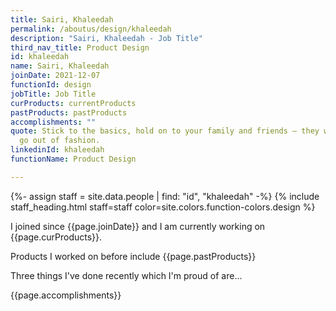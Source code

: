 ```yaml
---
title: Sairi, Khaleedah
permalink: /aboutus/design/khaleedah
description: "Sairi, Khaleedah - Job Title"
third_nav_title: Product Design
id: khaleedah
name: Sairi, Khaleedah
joinDate: 2021-12-07
functionId: design
jobTitle: Job Title
curProducts: currentProducts
pastProducts: pastProducts
accomplishments: ""
quote: Stick to the basics, hold on to your family and friends – they will never
  go out of fashion.
linkedinId: khaleedah
functionName: Product Design

---
```


{%- assign staff = site.data.people | find: "id", "khaleedah" -%}
{% include staff_heading.html staff=staff color=site.colors.function-colors.design %}

<p>I joined since {{page.joinDate}} and I am currently working on {{page.curProducts}}.</p>

<p>Products I worked on before include {{page.pastProducts}}</p>

<p>Three things I've done recently which I'm proud of are...</p>
{{page.accomplishments}}
